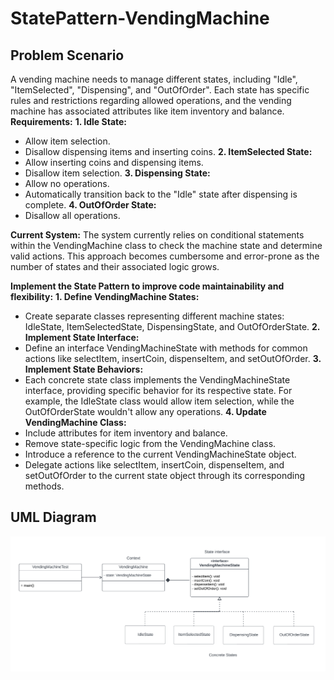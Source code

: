 # StatePattern-VendingMachine
## Problem Scenario

A vending machine needs to manage different states, including "Idle", "ItemSelected", "Dispensing", and "OutOfOrder". Each state has specific rules and restrictions regarding allowed operations, and the vending machine has associated attributes like item inventory and balance.
**Requirements:**
**1. Idle State:**
  * Allow item selection.
  * Disallow dispensing items and inserting coins.
**2. ItemSelected State:**
  * Allow inserting coins and dispensing items.
  * Disallow item selection.
**3. Dispensing State:**
  * Allow no operations.
  * Automatically transition back to the "Idle" state after dispensing is complete.
**4. OutOfOrder State:**
  * Disallow all operations.  

**Current System:** The system currently relies on conditional statements within the VendingMachine class to check the machine state and determine valid actions. This approach becomes cumbersome and error-prone as the number of states and their associated logic grows.  

**Implement the State Pattern to improve code maintainability and flexibility:**
**1. Define VendingMachine States:**
  * Create separate classes representing different machine states: IdleState, ItemSelectedState, DispensingState, and OutOfOrderState.
**2. Implement State Interface:**
  * Define an interface VendingMachineState with methods for common actions like selectItem, insertCoin, dispenseItem, and setOutOfOrder.
**3. Implement State Behaviors:**
  * Each concrete state class implements the VendingMachineState interface, providing specific behavior for its respective state. For example, the IdleState class would allow item selection, while the OutOfOrderState wouldn't allow any operations.
**4. Update VendingMachine Class:**
  * Include attributes for item inventory and balance.
  * Remove state-specific logic from the VendingMachine class.
  * Introduce a reference to the current VendingMachineState object.
  * Delegate actions like selectItem, insertCoin, dispenseItem, and setOutOfOrder to the current state object through its corresponding methods.

## UML Diagram 
![alt text](StatePatternUML.png)